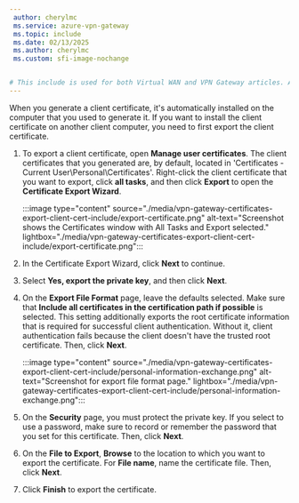 ```yaml
---
 author: cherylmc
 ms.service: azure-vpn-gateway
 ms.topic: include
 ms.date: 02/13/2025
 ms.author: cherylmc
 ms.custom: sfi-image-nochange


# This include is used for both Virtual WAN and VPN Gateway articles. Any changes you make must apply address both services.
---
```

When you generate a client certificate, it's automatically installed on the computer that you used to generate it. If you want to install the client certificate on another client computer, you need to first export the client certificate.

1. To export a client certificate, open **Manage user certificates**. The client certificates that you generated are, by default, located in 'Certificates - Current User\Personal\Certificates'. Right-click the client certificate that you want to export, click **all tasks**, and then click **Export** to open the **Certificate Export Wizard**.

   :::image type="content" source="./media/vpn-gateway-certificates-export-client-cert-include/export-certificate.png" alt-text="Screenshot shows the Certificates window with All Tasks and Export selected." lightbox="./media/vpn-gateway-certificates-export-client-cert-include/export-certificate.png":::

1. In the Certificate Export Wizard, click **Next** to continue.

1. Select **Yes, export the private key**, and then click **Next**.

1. On the **Export File Format** page, leave the defaults selected. Make sure that **Include all certificates in the certification path if possible** is selected. This setting additionally exports the root certificate information that is required for successful client authentication. Without it, client authentication fails because the client doesn't have the trusted root certificate. Then, click **Next**.

   :::image type="content" source="./media/vpn-gateway-certificates-export-client-cert-include/personal-information-exchange.png" alt-text="Screenshot for export file format page." lightbox="./media/vpn-gateway-certificates-export-client-cert-include/personal-information-exchange.png":::

1. On the **Security** page, you must protect the private key. If you select to use a password, make sure to record or remember the password that you set for this certificate. Then, click **Next**.

1. On the **File to Export**, **Browse** to the location to which you want to export the certificate. For **File name**, name the certificate file. Then, click **Next**.

1. Click **Finish** to export the certificate.
